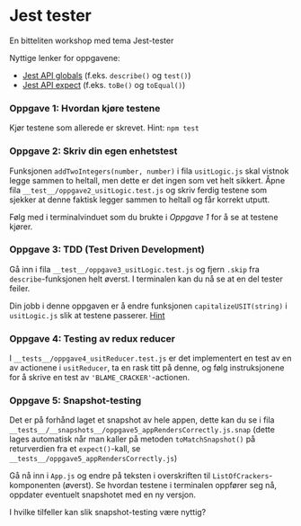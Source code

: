 # Jest tester

En bitteliten workshop med tema Jest-tester

Nyttige lenker for oppgavene:
* [Jest API globals](https://facebook.github.io/jest/docs/en/api.html#content) (f.eks. `describe()` og `test()`)
* [Jest API expect](https://facebook.github.io/jest/docs/en/expect.html) (f.eks. `toBe()` og `toEqual()`)

### Oppgave 1: Hvordan kjøre testene
Kjør testene som allerede er skrevet. Hint: `npm test`

### Oppgave 2: Skriv din egen enhetstest
Funksjonen `addTwoIntegers(number, number)` i fila `usitLogic.js` skal vistnok legge sammen to heltall, men dette er det ingen som vet helt sikkert. Åpne fila `__test__/oppgave2_usitLogic.test.js` og skriv ferdig testene som sjekker at denne faktisk legger sammen to heltall og får korrekt utputt.

Følg med i terminalvinduet som du brukte i _Oppgave 1_ for å se at testene kjører.


### Oppgave 3: TDD (Test Driven Development)

Gå inn i fila `__test__/oppgave3_usitLogic.test.js` og fjern `.skip` fra `describe`-funksjonen helt øverst. I terminalen kan du nå se at en del tester feiler.

Din jobb i denne oppgaven er å endre funksjonen `capitalizeUSIT(string)` i `usitLogic.js` slik at testene passerer. <a href="https://developer.mozilla.org/en-US/docs/Web/JavaScript/Reference/Global_Objects/String/replace#Defining_the_regular_expression_in_replace()">Hint</a>


### Oppgave 4: Testing av redux reducer

I `__tests__/oppgave4_usitReducer.test.js` er det implementert en test av en av actionene i `usitReducer`, ta en rask titt på denne, og følg instruksjonene for å skrive en test av `'BLAME_CRACKER'`-actionen.


### Oppgave 5: Snapshot-testing

Det er på forhånd laget et snapshot av hele appen, dette kan du se i fila `__tests__/__snapshots__/oppgave5_appRendersCorrectly.js.snap` (dette lages automatisk når man kaller på metoden `toMatchSnapshot()` på returverdien fra et `expect()`-kall, se `__tests__/oppgave5_appRendersCorrectly.js`)

Gå nå inn i `App.js` og endre på teksten i overskriften til `ListOfCrackers`-komponenten (øverst). Se hvordan testene i terminalen oppfører seg nå, oppdater eventuelt snapshotet med en ny versjon.

I hvilke tilfeller kan slik snapshot-testing være nyttig?
